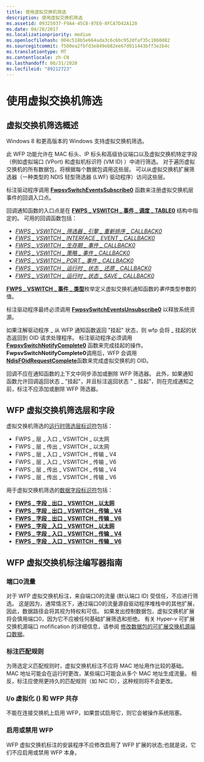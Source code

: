 ```yaml
---
title: 使用虚拟交换机筛选
description: 使用虚拟交换机筛选
ms.assetid: 09325037-F9A4-45C8-97E0-8FCA7D42A120
ms.date: 04/20/2017
ms.localizationpriority: medium
ms.openlocfilehash: 004c518b5e664ada3c6c6bc952dfaf35c1060d82
ms.sourcegitcommit: f500ea2fbfd3e849eb82ee67d011443bff3e2b4c
ms.translationtype: MT
ms.contentlocale: zh-CN
ms.lasthandoff: 08/31/2020
ms.locfileid: "89212723"
---
```

# <a name="using-virtual-switch-filtering"></a>使用虚拟交换机筛选

## <a name="overview-of-virtual-switch-filtering"></a>虚拟交换机筛选概述

Windows 8 和更高版本的 Windows 支持虚拟交换机筛选。

此 WFP 功能允许在 MAC 标头、IP 标头和高级协议端口以及虚拟交换机特定字段（例如虚拟端口 (VPort) 和虚拟机标识符 (VM ID) ）中进行筛选。 对于遍历虚拟交换机的所有数据包，将根据每个数据包调用这些层。 可以从虚拟交换机扩展筛选器（一种类型的 NDIS 轻型筛选器 (LWF) 驱动程序）访问这些层。

标注驱动程序调用 [**FwpsvSwitchEventsSubscribe0**](/windows-hardware/drivers/ddi/fwpsk/nf-fwpsk-fwpsvswitcheventssubscribe0) 函数来注册虚拟交换机层事件的回调入口点。

回调通知函数的入口点是在 [**FWPS \_ VSWITCH \_ 事件 \_ 调度 \_ TABLE0**](/windows-hardware/drivers/ddi/fwpsk/ns-fwpsk-fwps_vswitch_event_dispatch_table0_) 结构中指定的。 可用的回调函数包括：

* [*FWPS \_ VSWITCH \_ 筛选器 \_ 引擎 \_ 重新排序 \_ CALLBACK0*](/windows-hardware/drivers/ddi/fwpsk/nc-fwpsk-fwps_vswitch_filter_engine_reorder_callback0)
* [*FWPS \_ VSWITCH \_ INTERFACE \_ EVENT \_ CALLBACK0*](/windows-hardware/drivers/ddi/fwpsk/nc-fwpsk-fwps_vswitch_interface_event_callback0)
* [*FWPS \_ VSWITCH \_ 生存期 \_ 事件 \_ CALLBACK0*](/windows-hardware/drivers/ddi/fwpsk/nc-fwpsk-fwps_vswitch_lifetime_event_callback0)
* [*FWPS \_ VSWITCH \_ 策略 \_ 事件 \_ CALLBACK0*](/windows-hardware/drivers/ddi/fwpsk/nc-fwpsk-fwps_vswitch_policy_event_callback0)
* [*FWPS \_ VSWITCH \_ PORT \_ 事件 \_ CALLBACK0*](/windows-hardware/drivers/ddi/fwpsk/nc-fwpsk-fwps_vswitch_port_event_callback0)
* [*FWPS \_ VSWITCH \_ 运行时 \_ 状态 \_ 还原 \_ CALLBACK0*](/windows-hardware/drivers/ddi/fwpsk/nc-fwpsk-fwps_vswitch_runtime_state_restore_callback0)
* [*FWPS \_ VSWITCH \_ 运行时 \_ 状态 \_ SAVE \_ CALLBACK0*](/windows-hardware/drivers/ddi/fwpsk/nc-fwpsk-fwps_vswitch_runtime_state_save_callback0)

[**FWPS \_ VSWITCH \_ 事件 \_ 类型**](/windows-hardware/drivers/ddi/fwpsk/ne-fwpsk-fwps_vswitch_event_type_)枚举定义虚拟交换机通知函数的*事件*类型参数的值。

标注驱动程序最终必须调用 [**FwpsvSwitchEventsUnsubscribe0**](/windows-hardware/drivers/ddi/fwpsk/nf-fwpsk-fwpsvswitcheventsunsubscribe0) 以释放系统资源。

如果注解驱动程序 \_ 从 WFP 通知函数返回 "挂起" 状态，则 wfp 会将 \_ 挂起的状态返回到 OID 请求处理程序。 标注驱动程序必须调用 [**FwpsvSwitchNotifyComplete0**](/windows-hardware/drivers/ddi/fwpsk/nf-fwpsk-fwpsvswitchnotifycomplete0) 函数来完成挂起的操作。 **FwpsvSwitchNotifyComplete0**调用后，WFP 会调用[**NdisFOidRequestComplete**](/windows-hardware/drivers/ddi/ndis/nf-ndis-ndisfoidrequestcomplete)函数来完成虚拟交换机的 OID。

回调不应在通知函数的上下文中同步添加或删除 WFP 筛选器。 此外，如果通知函数允许回调返回状态 \_ "挂起"，并且标注返回状态 " \_ 挂起"，则在完成通知之前，标注不应添加或删除 WFP 筛选器。

## <a name="wfp-virtual-switch-filter-layer-and-fields"></a>WFP 虚拟交换机筛选层和字段

虚拟交换机筛选的[运行时筛选层标识符](./run-time-filtering-layer-identifiers.md)包括：

* FWPS \_ 层 \_ 入口 \_ VSWITCH \_ 以太网
* FWPS \_ 层 \_ 传出 \_ VSWITCH \_ 以太网
* FWPS \_ 层 \_ 入口 \_ VSWITCH \_ 传输 \_ V4
* FWPS \_ 层 \_ 入口 \_ VSWITCH \_ 传输 \_ V6
* FWPS \_ 层 \_ 传出 \_ VSWITCH \_ 传输 \_ V4
* FWPS \_ 层 \_ 传出 \_ VSWITCH \_ 传输 \_ V6

用于虚拟交换机筛选的[数据字段标识符](./data-field-identifiers.md)包括：

* [**FWPS \_ 字段 \_ 出口 \_ VSWITCH \_ 以太网**](/windows-hardware/drivers/ddi/fwpsk/ne-fwpsk-fwps_fields_egress_vswitch_ethernet_)
* [**FWPS \_ 字段 \_ 出口 \_ VSWITCH \_ 传输 \_ V4**](/windows-hardware/drivers/ddi/fwpsk/ne-fwpsk-fwps_fields_egress_vswitch_transport_v4_)
* [**FWPS \_ 字段 \_ 出口 \_ VSWITCH \_ 传输 \_ V6**](/windows-hardware/drivers/ddi/fwpsk/ne-fwpsk-fwps_fields_egress_vswitch_transport_v6_)
* [**FWPS \_ 字段 \_ 入口 \_ VSWITCH \_ 以太网**](/windows-hardware/drivers/ddi/fwpsk/ne-fwpsk-fwps_fields_ingress_vswitch_ethernet_)
* [**FWPS \_ 字段 \_ 入口 \_ VSWITCH \_ 传输 \_ V4**](/windows-hardware/drivers/ddi/fwpsk/ne-fwpsk-fwps_fields_ingress_vswitch_transport_v4_)
* [**FWPS \_ 字段 \_ 入口 \_ VSWITCH \_ 传输 \_ V6**](/windows-hardware/drivers/ddi/fwpsk/ne-fwpsk-fwps_fields_ingress_vswitch_transport_v6_)

## <a name="guidance-for-wfp-virtual-switch-callout-writers"></a>WFP 虚拟交换机标注编写器指南

### <a name="port-0-traffic"></a>端口0流量

对于 WFP 虚拟交换机标注，来自端口0的流量 (默认端口 ID) 受信任，不应进行筛选。 这是因为，通常情况下，通过端口0的流量源自驱动程序堆栈中的其他扩展，因此，数据路径会将其视为特权和可信。 如果发出控制数据包，虚拟交换机扩展将会慎用端口0，因为它不应被任何基础扩展筛选和拒绝。 有关 Hyper-v 可扩展交换机源端口 mofification 的详细信息，请参阅 [修改数据包的可扩展交换机源端口数据](modifying-a-packet-s-extensible-switch-source-port-data.md)。

### <a name="callout-matching-rules"></a>标注匹配规则

为筛选定义匹配规则时，虚拟交换机标注不应将 MAC 地址用作比较的基础。 MAC 地址可能会在运行时更改，某些端口可能会从多个 MAC 地址生成流量。 相反，标注应使用更持久的匹配规则（如 NIC ID），这种规则将不会更改。

### <a name="io-virtualization-iov-and-wfp-coexistence"></a>I/o 虚拟化 () 和 WFP 共存

不能在连接交换机上启用 WFP，如果尝试启用它，则它会被操作系统阻塞。

### <a name="enabling-or-disabling-wfp"></a>启用或禁用 WFP

WFP 虚拟交换机标注的安装程序不应修改启用了 WFP 扩展的状态;也就是说，它们不应启用或禁用 WFP 本身。